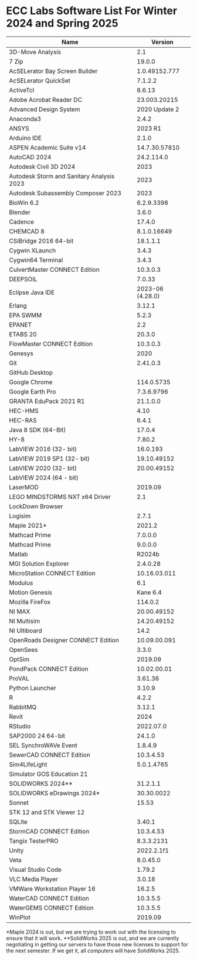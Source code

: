 # ECC Labs Software List For Winter 2024 and Spring 2025

|     Name     |    Version    |
|--------------|---------------|
| 3D-Move Analysis | 2.1 |
| 7 Zip | 19.0.0 |
| AcSELerator Bay Screen Builder | 1.0.49152.777 |
| AcSELerator QuickSet | 7.1.2.2
| ActiveTcl| 8.6.13 | | 
| Adobe Acrobat Reader DC | 23.003.20215 | | 
| Advanced Design System | 2020 Update 2 | !Newest Version is 2023! | 
| Anaconda3 | 2.4.2 | | 
| ANSYS | 2023 R1 | ME751 | 
| Arduino IDE | 2.1.0 | | 
| ASPEN Academic Suite v14 | 14.7.30.57810 |
| AutoCAD 2024 | 24.2.114.0 |
| Autodesk Civil 3D 2024 | 2023 |
| Autodesk Storm and Sanitary Analysis 2023 | 2023 |
| Autodesk Subassembly Composer 2023 | 2023 |
| BioWin 6.2 | 6.2.9.3398 | HASP | 
| Blender | 3.6.0 | | 
| Cadence | 17.4.0 |
| CHEMCAD 8  | 8.1.0.16649 |
| CSiBridge 2016 64-bit | 18.1.1.1 |
| Cygwin XLaunch | 3.4.3 | | 
| Cygwin64 Terminal | 3.4.3 | | 
| CulvertMaster CONNECT Edition | 10.3.0.3 |
| DEEPSOIL  | 7.0.33 |
| Eclipse Java IDE | 2023-06 (4.28.0) | | 
| Erlang | 3.12.1 |
| EPA SWMM | 5.2.3 |
| EPANET | 2.2 |
| ETABS 20 | 20.3.0 |
| FlowMaster CONNECT Edition | 10.3.0.3 |
| Genesys | 2020 |
| Git | 2.41.0.3 |
| GitHub Desktop | 
| Google Chrome | 114.0.5735 |
| Google Earth Pro | 7.3.6.9796 |
| GRANTA EduPack 2021 R1 | 21.1.0.0 |
| HEC-HMS | 4.10 | | 
| HEC-RAS | 6.4.1 | | 
| Java 8 SDK (64-Bit) | 17.0.4 |
| HY-8 | 7.80.2 | | 
| LabVIEW 2016 (32- bit) | 16.0.193 |
| LabVIEW 2019 SP1 (32- bit) | 19.10.49152 |
| LabVIEW 2020 (32- bit) | 20.00.49152 |
| LabVIEW 2024 (64 - bit) |
| LaserMOD | 2019.09 |
| LEGO MINDSTORMS NXT x64 Driver | 2.1
| LockDown Browser | 
| Logisim | 2.7.1 | | 
| Maple 2021* | 2021.2 | | 
| Mathcad Prime | 7.0.0.0 |
| Mathcad Prime | 9.0.0.0 |
| Matlab | R2024b |
| MGI Solution Explorer | 2.4.0.28 |
| MicroStation CONNECT Edition | 10.16.03.011 |
| Modulus | 6.1 |
| Motion Genesis | Kane 6.4 |
| Mozilla FireFox | 114.0.2 |  
| NI MAX | 20.00.49152 |
| NI Multisim | 14.20.49152 |
| NI Ultiboard | 14.2 |
| OpenRoads Designer CONNECT Edition | 10.09.00.091 |
| OpenSees | 3.3.0 | | 
| OptSim | 2019.09 |
| PondPack CONNECT Edition | 10.02.00.01 |
| ProVAL | 3.61.36 | CEE738
| Python Launcher | 3.10.9 | | 
| R |  4.2.2 | | 
| RabbitMQ | 3.12.1
| Revit | 2024 |
| RStudio | 2022.07.0 |
| SAP2000 24 64-bit | 24.1.0 |
| SEL SynchroWAVe Event | 1.8.4.9 |
| SewerCAD CONNECT Edition | 10.3.4.53 |
| Sim4LifeLight | 5.0.1.4765 |
| Simulator GOS Education 21 | 
| SOLIDWORKS 2024** | 31.2.1.1 | ME350, ME351
| SOLIDWORKS eDrawings 2024* | 30.30.0022 |
| Sonnet | 15.53 |
| STK 12 and STK Viewer 12 |
| SQLite | 3.40.1 | | 
| StormCAD CONNECT Edition | 10.3.4.53 |
| Tangix TesterPRO | 8.3.3.2131 | 
| Unity | 2022.2.1f1 | | 
| Veta | 8.0.45.0 | CEE738 | 
| Visual Studio Code | 1.79.2 | | 
| VLC Media Player | 3.0.18 | | 
| VMWare Workstation Player 16 | 16.2.5 | | 
| WaterCAD CONNECT Edition | 10.3.5.5 |
| WaterGEMS CONNECT Edition | 10.3.5.5 |
| WinPlot | 2019.09 |

*Maple 2024 is out, but we are trying to work out with the licensing to ensure that it will work.
**SolidWorks 2025 is out, and we are currently negotiating in getting our servers to have those new licenses to support for the next semester. If we get it, all computers will have SolidWorks 2025.
